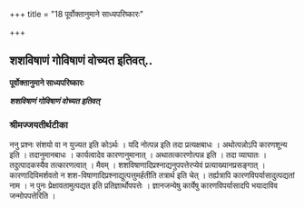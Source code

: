 +++
title = "18 पूर्वोक्तानुमाने साध्यपरिष्कारः"

+++


## शशविषाणं गोविषाणं वोच्यत इतिवत्..

**पूर्वोक्तानुमाने साध्यपरिष्कारः**

***शशविषाणं गोविषाणं वोच्यत इतिवत्***

### **श्रीमज्जयतीर्थटीका**

ननु प्रश्नः संशयो वा न युज्यत इति कोऽर्थः । यदि नोत्पन्न इति तदा प्रत्यक्षबाधः । अथोत्पन्नोऽपि कारणशून्य इति । तदानुमानबाधः । कार्यत्वादेव कारणानुमानात् । अथातत्कारणोत्पन्न इति । तदा व्याघातः । तदुत्पादकस्यैव तत्कारणत्वात् । मैवम् । शशविषाणादिप्रश्नाद्यनुपपत्तेरप्येवं प्रत्याख्यानप्रसङ्गात् । कारणादिविमर्शवतो न शश-विषाणादिप्रश्नाद्युत्पत्तुमर्हतीति तत्रार्थ इति चेत् । तर्ह्यत्रापि कारणविपर्यासादुत्पद्यतां नाम । न पुनः प्रेक्षावतामुत्पद्यत इति प्रतिज्ञार्थोपपत्तेः । ज्ञानजन्येषु कार्येषु कारणविपर्यासादपि भयादाविव जन्मोपपत्तेरिति ।

